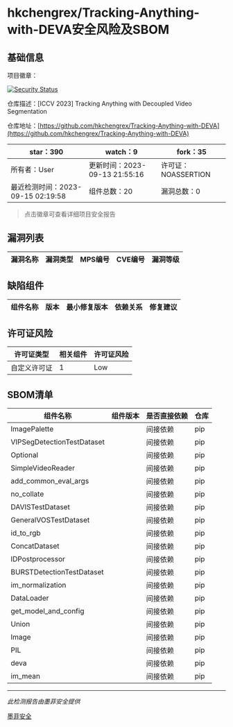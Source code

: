 # hkchengrex/Tracking-Anything-with-DEVA安全风险及SBOM

## 基础信息

项目徽章：

[![Security Status](https://www.murphysec.com/platform3/v31/badge/1702386606198800384.svg)](https://www.murphysec.com/console/report/1702024736283607040/1702386606198800384)

仓库描述：[ICCV 2023] Tracking Anything with Decoupled Video Segmentation

仓库地址：[https://github.com/hkchengrex/Tracking-Anything-with-DEVA](https://github.com/hkchengrex/Tracking-Anything-with-DEVA)

| star：390 | watch：9 | fork：35 |
| ----------- | -------------- | ------------ |
| 所有者：User | 更新时间：2023-09-13 21:55:16 | 许可证：NOASSERTION |
| 最近检测时间：2023-09-15 02:19:58 | 组件总数：20 | 漏洞总数：0 |

> 点击徽章可查看详细项目安全报告



## 漏洞列表

| 漏洞名称 | 漏洞类型 | MPS编号 | CVE编号 | 漏洞等级 |
| ------- | ------ | ------- | ------ | ----- |





## 缺陷组件

| 组件名称 | 版本 | 最小修复版本 | 依赖关系 | 修复建议 |
| -------- | ---- | ------------ | -------- | -------- |





## 许可证风险

| 许可证类型 | 相关组件 | 许可证风险 |
| ---------- | -------- | ---------- |
|自定义许可证|1|Low|




## SBOM清单

| 组件名称 | 组件版本 | 是否直接依赖 | 仓库 |
| -------- | -------- | ------------ | ---- |
|ImagePalette||间接依赖|pip|
|VIPSegDetectionTestDataset||间接依赖|pip|
|Optional||间接依赖|pip|
|SimpleVideoReader||间接依赖|pip|
|add_common_eval_args||间接依赖|pip|
|no_collate||间接依赖|pip|
|DAVISTestDataset||间接依赖|pip|
|GeneralVOSTestDataset||间接依赖|pip|
|id_to_rgb||间接依赖|pip|
|ConcatDataset||间接依赖|pip|
|IDPostprocessor||间接依赖|pip|
|BURSTDetectionTestDataset||间接依赖|pip|
|im_normalization||间接依赖|pip|
|DataLoader||间接依赖|pip|
|get_model_and_config||间接依赖|pip|
|Union||间接依赖|pip|
|Image||间接依赖|pip|
|PIL||间接依赖|pip|
|deva||间接依赖|pip|
|im_mean||间接依赖|pip|


------

*此检测报告由墨菲安全提供*

[墨菲安全](www.murphysec.com)
